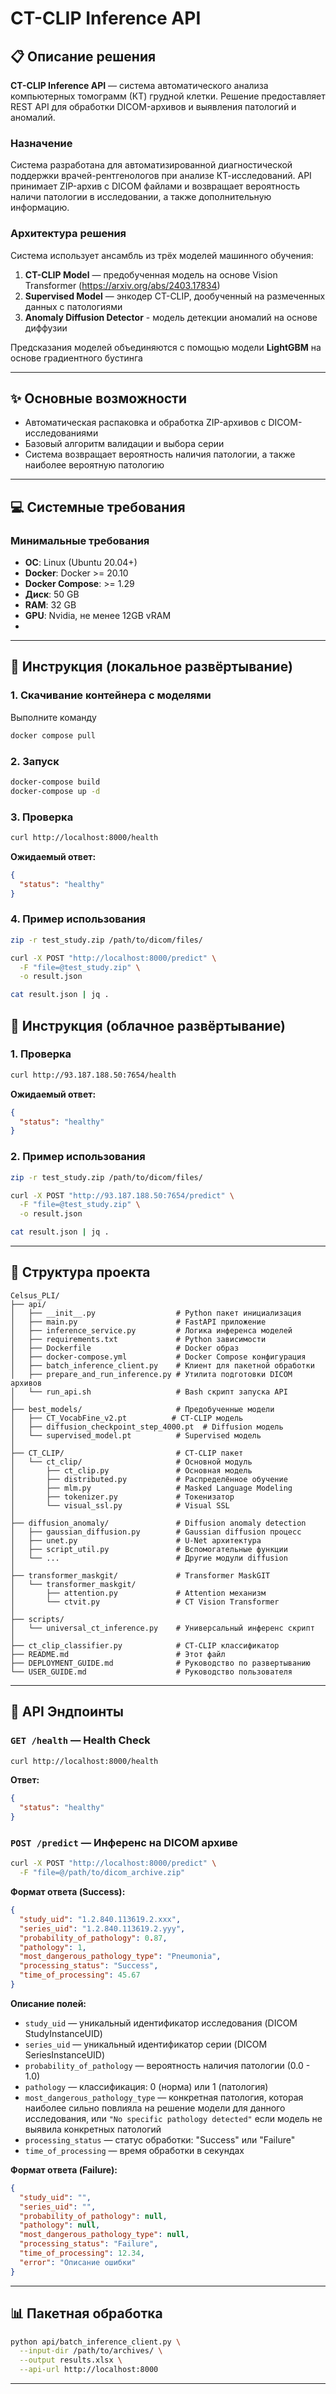 # CT-CLIP Inference API

## 📋 Описание решения

**CT-CLIP Inference API** — система автоматического анализа компьютерных томограмм (КТ) грудной клетки. Решение предоставляет REST API для обработки DICOM-архивов и выявления патологий и аномалий.

### Назначение

Система разработана для автоматизированной диагностической поддержки врачей-рентгенологов при анализе КТ-исследований. API принимает ZIP-архив с DICOM файлами и возвращает вероятность наличи патологии в исследовании, а также дополнительную информацию.

### Архитектура решения

Система использует ансамбль из трёх моделей машинного обучения:

1. **CT-CLIP Model** — предобученная модель на основе Vision Transformer (https://arxiv.org/abs/2403.17834)
2. **Supervised Model** — энкодер CT-CLIP, дообученный на размеченных данных с патологиями
3. **Anomaly Diffusion Detector** - модель детекции аномалий на основе диффузии

Предсказания моделей объединяются с помощью модели **LightGBM** на основе градиентного бустинга

---

## ✨ Основные возможности

- Автоматическая распаковка и обработка ZIP-архивов с DICOM-исследованиями
- Базовый алгоритм валидации и выбора серии
- Система возвращает вероятность наличия патологии, а также наиболее вероятную патологию 

---

## 💻 Системные требования

### Минимальные требования

- **ОС**: Linux (Ubuntu 20.04+)
- **Docker**: Docker >= 20.10
- **Docker Compose**: >= 1.29
- **Диск**: 50 GB
- **RAM**: 32 GB
- **GPU**: Nvidia, не менее 12GB vRAM
- 
---

## 🚀 Инструкция (локальное развёртывание)

### 1. Скачивание контейнера с моделями
Выполните команду
```bash
docker compose pull 
```

### 2. Запуск

```bash
docker-compose build
docker-compose up -d
```

### 3. Проверка

```bash
curl http://localhost:8000/health
```

**Ожидаемый ответ:**
```json
{
  "status": "healthy"
}
```

### 4. Пример использования

```bash
zip -r test_study.zip /path/to/dicom/files/

curl -X POST "http://localhost:8000/predict" \
  -F "file=@test_study.zip" \
  -o result.json

cat result.json | jq .
```

## 🚀 Инструкция (облачное развёртывание)

### 1. Проверка

```bash
curl http://93.187.188.50:7654/health
```

**Ожидаемый ответ:**
```json
{
  "status": "healthy"
}
```

### 2. Пример использования

```bash
zip -r test_study.zip /path/to/dicom/files/

curl -X POST "http://93.187.188.50:7654/predict" \
  -F "file=@test_study.zip" \
  -o result.json

cat result.json | jq .
```


---

## 📁 Структура проекта

```
Celsus_PLI/
├── api/
│   ├── __init__.py                  # Python пакет инициализация
│   ├── main.py                      # FastAPI приложение
│   ├── inference_service.py         # Логика инференса моделей
│   ├── requirements.txt             # Python зависимости
│   ├── Dockerfile                   # Docker образ
│   ├── docker-compose.yml           # Docker Compose конфигурация
│   ├── batch_inference_client.py    # Клиент для пакетной обработки
│   ├── prepare_and_run_inference.py # Утилита подготовки DICOM архивов
│   └── run_api.sh                   # Bash скрипт запуска API
│
├── best_models/                     # Предобученные модели
│   ├── CT_VocabFine_v2.pt          # CT-CLIP модель
│   ├── diffusion_checkpoint_step_4000.pt  # Diffusion модель
│   └── supervised_model.pt          # Supervised модель
│
├── CT_CLIP/                         # CT-CLIP пакет
│   └── ct_clip/                     # Основной модуль
│       ├── ct_clip.py               # Основная модель
│       ├── distributed.py           # Распределённое обучение
│       ├── mlm.py                   # Masked Language Modeling
│       ├── tokenizer.py             # Токенизатор
│       └── visual_ssl.py            # Visual SSL
│
├── diffusion_anomaly/               # Diffusion anomaly detection
│   ├── gaussian_diffusion.py        # Gaussian diffusion процесс
│   ├── unet.py                      # U-Net архитектура
│   ├── script_util.py               # Вспомогательные функции
│   └── ...                          # Другие модули diffusion
│
├── transformer_maskgit/             # Transformer MaskGIT
│   └── transformer_maskgit/
│       ├── attention.py             # Attention механизм
│       └── ctvit.py                 # CT Vision Transformer
│
├── scripts/
│   └── universal_ct_inference.py    # Универсальный инференс скрипт
│
├── ct_clip_classifier.py            # CT-CLIP классификатор
├── README.md                        # Этот файл
├── DEPLOYMENT_GUIDE.md              # Руководство по развертыванию
└── USER_GUIDE.md                    # Руководство пользователя
```

---

## 🔌 API Эндпоинты

### `GET /health` — Health Check

```bash
curl http://localhost:8000/health
```

**Ответ:**
```json
{
  "status": "healthy"
}
```

### `POST /predict` — Инференс на DICOM архиве

```bash
curl -X POST "http://localhost:8000/predict" \
  -F "file=@/path/to/dicom_archive.zip"
```

**Формат ответа (Success):**
```json
{
  "study_uid": "1.2.840.113619.2.xxx",
  "series_uid": "1.2.840.113619.2.yyy",
  "probability_of_pathology": 0.87,
  "pathology": 1,
  "most_dangerous_pathology_type": "Pneumonia",
  "processing_status": "Success",
  "time_of_processing": 45.67
}
```

**Описание полей:**
- `study_uid` — уникальный идентификатор исследования (DICOM StudyInstanceUID)
- `series_uid` — уникальный идентификатор серии (DICOM SeriesInstanceUID)
- `probability_of_pathology` — вероятность наличия патологии (0.0 - 1.0)
- `pathology` — классификация: 0 (норма) или 1 (патология)
- `most_dangerous_pathology_type` — конкретная патология, которая наиболее сильно повлияла на решение модели для данного исследования, или `"No specific pathology detected"` если модель не выявила конкретных патологий
- `processing_status` — статус обработки: "Success" или "Failure"
- `time_of_processing` — время обработки в секундах

**Формат ответа (Failure):**
```json
{
  "study_uid": "",
  "series_uid": "",
  "probability_of_pathology": null,
  "pathology": null,
  "most_dangerous_pathology_type": null,
  "processing_status": "Failure",
  "time_of_processing": 12.34,
  "error": "Описание ошибки"
}
```

---

## 📊 Пакетная обработка

```bash
python api/batch_inference_client.py \
  --input-dir /path/to/archives/ \
  --output results.xlsx \
  --api-url http://localhost:8000
```

---